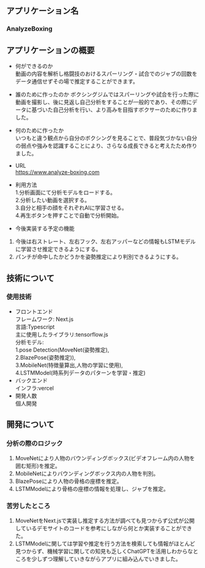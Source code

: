 ## アプリケーション名
### AnalyzeBoxing
## アプリケーションの概要
- 何ができるのか  
動画の内容を解析し格闘技のおけるスパーリング・試合でのジャブの回数をデータ通信せずその場で推定することができます。
  
- 誰のために作ったのか
ボクシングジムではスパーリングや試合を行った際に動画を撮影し、後に見返し自己分析をすることが一般的であり、その際にデータに基づいた自己分析を行い、より高みを目指すボクサーのために作りました。

- 何のために作ったか  
いつもと違う観点から自分のボクシングを見ることで、普段気づかない自分の弱点や強みを認識することにより、さらなる成長できると考えたため作りました。


- URL  
https://www.analyze-boxing.com

- 利用方法  
1.分析画面にて分析モデルをロードする。  
2.分析したい動画を選択する。  
3.自分と相手の顔をそれぞれAIに学習させる。  
4.再生ボタンを押すことで自動で分析開始。  

- 今後実装する予定の機能  
1. 今後は右ストレート、左右フック、左右アッパーなどの情報もLSTMモデルに学習させ推定できるようにする。  
2. パンチが命中したかどうかを姿勢推定により判別できるようにする。

## 技術について
### 使用技術  
- フロントエンド  
フレームワーク: Next.js  
言語:Typescript  
主に使用したライブラリ:tensorflow.js  
分析モデル:  
1.pose Detection(MoveNet(姿勢推定),  
2.BlazePose(姿勢推定)),  
3.MobileNet(特徴量算出,人物の学習に使用),  
4.LSTMModel(時系列データのパターンを学習・推定)  
- バックエンド  
インフラ:vercel
- 開発人数  
個人開発  

## 開発について
### 分析の際のロジック  
1. MoveNetにより人物のバウンディングボックス(ビデオフレーム内の人物を囲む矩形)を推定。  
2. MobileNetによりバウンディングボックス内の人物を判別。  
3. BlazePoseにより人物の骨格の座標を推定。  
4. LSTMModelにより骨格の座標の情報を処理し、ジャブを推定。  

### 苦労したところ  
1. MoveNetをNext.jsで実装し推定する方法が調べても見つからず公式が公開しているデモサイトのコードを参考にしながら何とか実装することができた。  
2. LSTMModelに関しては学習や推定を行う方法を検索しても情報がほとんど見つからず、機械学習に関しての知見も乏しくChatGPTを活用しわからなところを少しずつ理解していきながらアプリに組み込んでいきました。  







